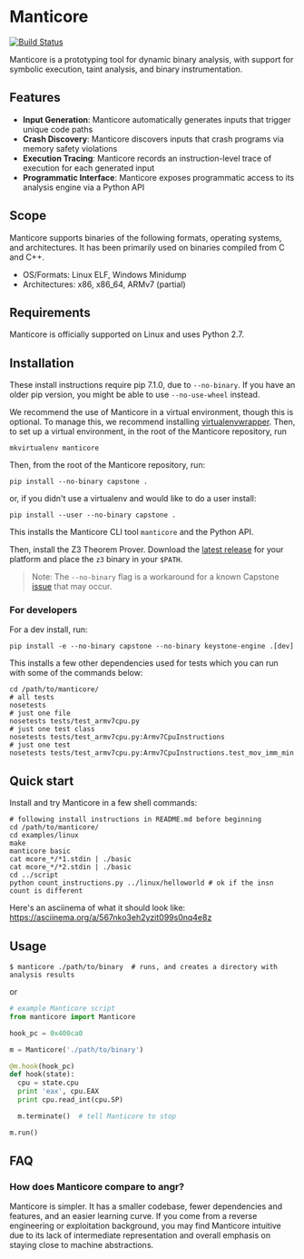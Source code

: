 # Manticore

[![Build Status](https://travis-ci.com/trailofbits/manticore.svg?token=m4YsYkGcyttTxRXGVHMr&branch=master)](https://travis-ci.com/trailofbits/manticore)

Manticore is a prototyping tool for dynamic binary analysis, with support for symbolic execution, taint analysis, and binary instrumentation.

## Features

- **Input Generation**: Manticore automatically generates inputs that trigger unique code paths
- **Crash Discovery**: Manticore discovers inputs that crash programs via memory safety violations
- **Execution Tracing**: Manticore records an instruction-level trace of execution for each generated input
- **Programmatic Interface**: Manticore exposes programmatic access to its analysis engine via a Python API

## Scope

Manticore supports binaries of the following formats, operating systems, and
architectures. It has been primarily used on binaries compiled from C and C++.

- OS/Formats: Linux ELF, Windows Minidump
- Architectures: x86, x86_64, ARMv7 (partial)

## Requirements

Manticore is officially supported on Linux and uses Python 2.7.

## Installation

These install instructions require pip 7.1.0, due to `--no-binary`. If you have an older
pip version, you might be able to use `--no-use-wheel` instead.

We recommend the use of Manticore in a virtual environment, though this is optional.
To manage this, we recommend installing [virtualenvwrapper](https://virtualenvwrapper.readthedocs.io/en/latest/).
Then, to set up a virtual environment, in the root of the Manticore repository, run

```
mkvirtualenv manticore
```

Then, from the root of the Manticore repository, run:

```
pip install --no-binary capstone .
````

or, if you didn't use a virtualenv and would like to do a user install:

```
pip install --user --no-binary capstone .
```

This installs the Manticore CLI tool `manticore` and the Python API.

Then, install the Z3 Theorem Prover. Download the [latest release](https://github.com/Z3Prover/z3/releases/latest) for your platform and place the `z3` binary in your `$PATH`.

> Note: The `--no-binary` flag is a workaround for a known Capstone [issue](https://github.com/aquynh/capstone/issues/445) that may occur.

### For developers

For a dev install, run:

```
pip install -e --no-binary capstone --no-binary keystone-engine .[dev]
```

This installs a few other dependencies used for tests which you can run with some of the commands below:

```
cd /path/to/manticore/
# all tests
nosetests
# just one file
nosetests tests/test_armv7cpu.py
# just one test class
nosetests tests/test_armv7cpu.py:Armv7CpuInstructions
# just one test
nosetests tests/test_armv7cpu.py:Armv7CpuInstructions.test_mov_imm_min
```

## Quick start

Install and try Manticore in a few shell commands:

```
# following install instructions in README.md before beginning
cd /path/to/manticore/
cd examples/linux
make
manticore basic
cat mcore_*/*1.stdin | ./basic
cat mcore_*/*2.stdin | ./basic
cd ../script
python count_instructions.py ../linux/helloworld # ok if the insn count is different
```

Here's an asciinema of what it should look like: https://asciinema.org/a/567nko3eh2yzit099s0nq4e8z

## Usage

```
$ manticore ./path/to/binary  # runs, and creates a directory with analysis results
```

or

```python
# example Manticore script
from manticore import Manticore

hook_pc = 0x400ca0

m = Manticore('./path/to/binary')

@m.hook(hook_pc)
def hook(state):
  cpu = state.cpu
  print 'eax', cpu.EAX
  print cpu.read_int(cpu.SP)

  m.terminate()  # tell Manticore to stop

m.run()
```

## FAQ

### How does Manticore compare to angr?

Manticore is simpler. It has a smaller codebase, fewer dependencies and features, and an easier learning curve. If you
come from a reverse engineering or exploitation background, you may find Manticore intuitive due to its lack of intermediate representation and overall emphasis on staying close to machine abstractions.
